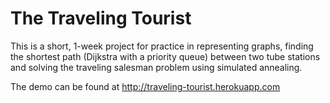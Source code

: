 # The Traveling Tourist

This is a short, 1-week project for practice in representing graphs,
finding the shortest path (Dijkstra with a priority queue) between two tube stations
and solving the traveling salesman problem using simulated annealing.

The demo can be found at http://traveling-tourist.herokuapp.com

